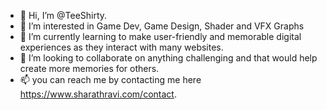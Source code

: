 - 👋 Hi, I’m @TeeShirty.
- 👀 I’m interested in Game Dev, Game Design, Shader and VFX Graphs
- 🌱 I’m currently learning to make user-friendly and memorable digital experiences as they interact with many websites.
- 💞️ I’m looking to collaborate on anything challenging and that would help create more memories for others.
- 📫 you can reach me by contacting me here https://www.sharathravi.com/contact. 

<!---
SlinkyCarp/SlinkyCarp is a ✨ special ✨ repository because its `README.md` (this file) appears on your GitHub profile.
You can click the Preview link to take a look at your changes.
--->
